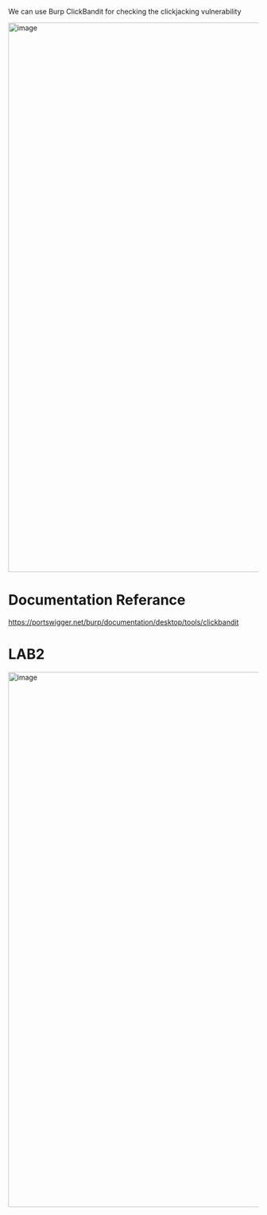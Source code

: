
We can use Burp ClickBandit for checking the clickjacking vulnerability 


<img width="1105" alt="image" src="https://github.com/neostardustdr/hacktify/assets/121484808/05ad5a3e-9b3d-4659-86f2-9929e4a0f09b">



<h1>Documentation Referance </h1>

https://portswigger.net/burp/documentation/desktop/tools/clickbandit

<h1>LAB2</h1>

<img width="1076" alt="image" src="https://github.com/neostardustdr/hacktify/assets/121484808/90492ed5-0183-4943-8fc2-f053c4b0309f">

